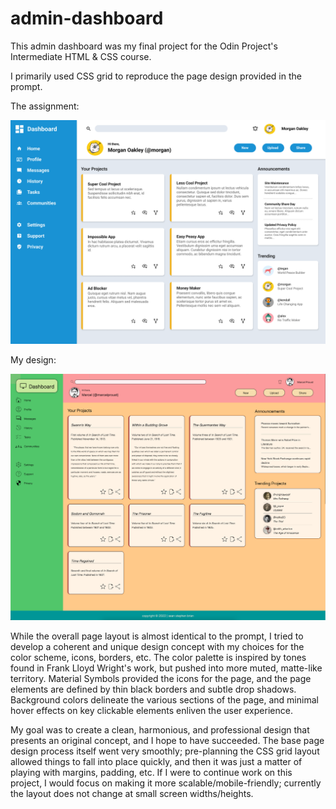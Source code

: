# admin-dashboard

This admin dashboard was my final project for the Odin Project's Intermediate HTML & CSS course. 

I primarily used CSS grid to reproduce the page design provided in the prompt.

The assignment:

![Odin Project design assignment](https://raw.githubusercontent.com/seanstephenbrian/admin-dashboard/main/img/assignment.png)

My design:

![My design submission](https://raw.githubusercontent.com/seanstephenbrian/admin-dashboard/main/img/submission.png)

While the overall page layout is almost identical to the prompt, I tried to develop a coherent and unique design
concept with my choices for the color scheme, icons, borders, etc. The color palette is inspired by tones
found in Frank Lloyd Wright's work, but pushed into more muted, matte-like territory. Material Symbols provided
the icons for the page, and the page elements are defined by thin black borders and subtle drop shadows. 
Background colors delineate the various sections of the page, and minimal hover effects on key clickable 
elements enliven the user experience.

My goal was to create a clean, harmonious, and professional design that presents an original concept, and I
hope to have succeeded. The base page design process itself went very smoothly; pre-planning the CSS grid layout
allowed things to fall into place quickly, and then it was just a matter of playing with margins, padding, etc.
If I were to continue work on this project, I would focus on making it more scalable/mobile-friendly; currently
the layout does not change at small screen widths/heights.